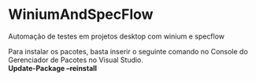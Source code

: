# WiniumAndSpecFlow
Automação de testes em projetos desktop com winium e specflow

Para instalar os pacotes, basta inserir o seguinte comando no Console do Gerenciador de Pacotes no Visual Studio.<br>
**Update-Package –reinstall**
